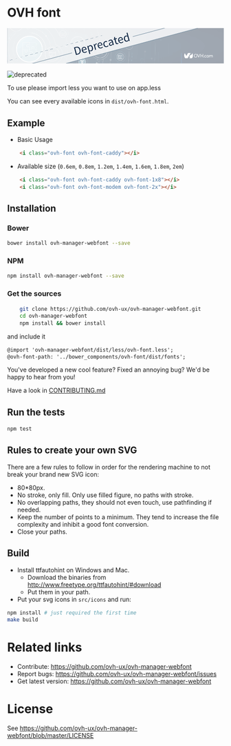 # OVH font

![OVH component deprecated](githubBannerDeprecated.png)

![deprecated](https://img.shields.io/badge/status-deprecated-red.svg)

To use please import less you want to use on app.less

You can see every available icons in `dist/ovh-font.html`.

## Example

* Basic Usage

```html
    <i class="ovh-font ovh-font-caddy"></i>
```

* Available size (`0.6em`, `0.8em`, `1.2em`, `1.4em`, `1.6em`, `1.8em`, `2em`)

```html
    <i class="ovh-font ovh-font-caddy ovh-font-1x8"></i>
    <i class="ovh-font ovh-font-modem ovh-font-2x"></i>
```

## Installation

### Bower
```bash
bower install ovh-manager-webfont --save
```

### NPM
```bash
npm install ovh-manager-webfont --save
```

### Get the sources

```bash
    git clone https://github.com/ovh-ux/ovh-manager-webfont.git
    cd ovh-manager-webfont
    npm install && bower install
```

and include it

```
@import 'ovh-manager-webfont/dist/less/ovh-font.less';
@ovh-font-path: '../bower_components/ovh-font/dist/fonts';
```

You've developed a new cool feature? Fixed an annoying bug? We'd be happy
to hear from you!

Have a look in [CONTRIBUTING.md](https://github.com/ovh-ux/ovh-manager-webfont/blob/master/CONTRIBUTING.md)

## Run the tests

```bash
npm test
```

## Rules to create your own SVG

There are a few rules to follow in order for the rendering machine to not break your brand new SVG icon:
* 80*80px.
* No stroke, only fill. Only use filled figure, no paths with stroke.
* No overlapping paths, they should not even touch, use pathfinding if needed.
* Keep the number of points to a minimum. They tend to increase the file complexity and inhibit a good font conversion.
* Close your paths.

## Build

* Install ttfautohint on Windows and Mac.
   * Download the binaries from http://www.freetype.org/ttfautohint/#download
   * Put them in your path.
* Put your svg icons in `src/icons` and run:

```bash
npm install # just required the first time
make build
```

# Related links

 * Contribute: https://github.com/ovh-ux/ovh-manager-webfont
 * Report bugs: https://github.com/ovh-ux/ovh-manager-webfont/issues
 * Get latest version: https://github.com/ovh-ux/ovh-manager-webfont

# License

See https://github.com/ovh-ux/ovh-manager-webfont/blob/master/LICENSE
